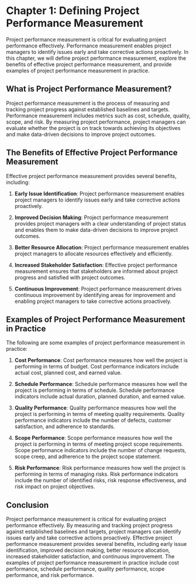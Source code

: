 Chapter 1: Defining Project Performance Measurement
===================================================

Project performance measurement is critical for evaluating project performance effectively. Performance measurement enables project managers to identify issues early and take corrective actions proactively. In this chapter, we will define project performance measurement, explore the benefits of effective project performance measurement, and provide examples of project performance measurement in practice.

What is Project Performance Measurement?
----------------------------------------

Project performance measurement is the process of measuring and tracking project progress against established baselines and targets. Performance measurement includes metrics such as cost, schedule, quality, scope, and risk. By measuring project performance, project managers can evaluate whether the project is on track towards achieving its objectives and make data-driven decisions to improve project outcomes.

The Benefits of Effective Project Performance Measurement
---------------------------------------------------------

Effective project performance measurement provides several benefits, including:

1. **Early Issue Identification**: Project performance measurement enables project managers to identify issues early and take corrective actions proactively.

2. **Improved Decision Making**: Project performance measurement provides project managers with a clear understanding of project status and enables them to make data-driven decisions to improve project outcomes.

3. **Better Resource Allocation**: Project performance measurement enables project managers to allocate resources effectively and efficiently.

4. **Increased Stakeholder Satisfaction**: Effective project performance measurement ensures that stakeholders are informed about project progress and satisfied with project outcomes.

5. **Continuous Improvement**: Project performance measurement drives continuous improvement by identifying areas for improvement and enabling project managers to take corrective actions proactively.

Examples of Project Performance Measurement in Practice
-------------------------------------------------------

The following are some examples of project performance measurement in practice:

1. **Cost Performance**: Cost performance measures how well the project is performing in terms of budget. Cost performance indicators include actual cost, planned cost, and earned value.

2. **Schedule Performance**: Schedule performance measures how well the project is performing in terms of schedule. Schedule performance indicators include actual duration, planned duration, and earned value.

3. **Quality Performance**: Quality performance measures how well the project is performing in terms of meeting quality requirements. Quality performance indicators include the number of defects, customer satisfaction, and adherence to standards.

4. **Scope Performance**: Scope performance measures how well the project is performing in terms of meeting project scope requirements. Scope performance indicators include the number of change requests, scope creep, and adherence to the project scope statement.

5. **Risk Performance**: Risk performance measures how well the project is performing in terms of managing risks. Risk performance indicators include the number of identified risks, risk response effectiveness, and risk impact on project objectives.

Conclusion
----------

Project performance measurement is critical for evaluating project performance effectively. By measuring and tracking project progress against established baselines and targets, project managers can identify issues early and take corrective actions proactively. Effective project performance measurement provides several benefits, including early issue identification, improved decision making, better resource allocation, increased stakeholder satisfaction, and continuous improvement. The examples of project performance measurement in practice include cost performance, schedule performance, quality performance, scope performance, and risk performance.


